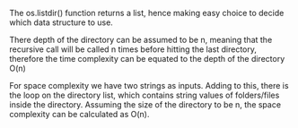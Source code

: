 The os.listdir() function returns a list, hence making easy choice to decide which data structure to use.

There depth of the directory can be assumed to be n, meaning that the recursive call will be called n times before hitting the last directory, therefore the time complexity can be equated to the depth of the directory O(n)

For space complexity we have two strings as inputs. Adding to this, there is the loop on the directory list, which contains string values of folders/files inside the directory. Assuming the size of the directory to be n, the space complexity can be calculated as O(n). 